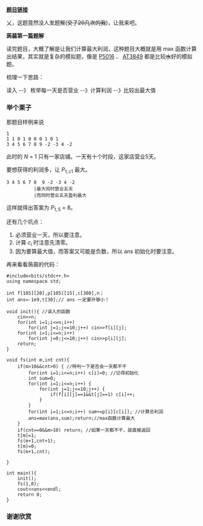 **[题目链接](https://www.luogu.com.cn/problem/AT3715)**

乂，这题竟然没人发题解(~~交了20几次的我~~)，让我来吧。

**蒟蒻第一篇题解**

读完题目，大概了解是让我们计算最大利润，这种题目大概就是用 max 函数计算出结果，其实就是复杂的模拟题，像是 [P5016](https://www.luogu.com.cn/problem/P5016) 、 [AT3849](https://www.luogu.com.cn/problem/AT3849)  都是比较~~水~~好的模拟题。

梳理一下思路：

读入 --》 枚举每一天是否营业  --》计算利润 --》比较出最大值

### 举个栗子

那题目样例来说

```
1
1 1 0 1 0 0 0 1 0 1
3 4 5 6 7 8 9 -2 -3 4 -2
```
此时的 $N$ $=$ $1$ 只有一家店铺。一天有十个时段，这家店营业5天。

要想获得的利润多，让 $P_{1,c1}$ 最大。

```
3 4 5 6 7 8  9 -2 -3 4 -2
	      |最大同时营业五天
	      |而同时营业五天盈利最大
```
这样就得出答案为 $P_{1,5}$ $=$ $8$。

还有几个坑点：

1. 必须营业一天，所以要注意。
2. 计算 $c_i$ 时注意先清零。
3. 因为要算最大值，而答案又可能是负数，所以 ans 初始化时要注意。

再来看看蒟蒻的代码：
```
#include<bits/stdc++.h>
using namespace std;

int f[105][20],p[105][15],c[300],n；
int ans=-1e9,t[30];// ans 一定要开够小！

void init(){ //读入的函数
	cin>>n;
	for(int i=1;i<=n;i++) 
		for(int j=1;j<=10;j++) cin>>f[i][j];
	for(int i=1;i<=n;i++) 
		for(int j=0;j<=10;j++) cin>>p[i][j];
	return;
}

void fs(int m,int cnt){
	if(m>10&&cnt>0) { //特判一下是否会一天都不干
		for(int i=1;i<=n;i++) c[i]=0; //记得初始化
		int sum=0;
		for(int i=1;i<=n;i++) {
			for(int j=1;j<=10;j++) {
				if(f[i][j]==1&&t[j]==1) c[i]++;
			}
		}
		for(int i=1;i<=n;i++) sum+=p[i][c[i]]; //计算总利润
		ans=max(ans,sum);return;//max函数计算最大
	}
	if(cnt==0&&m>10) return; //如果一天都不干，就直接返回
	t[m]=1;
	fs(m+1,cnt+1);
	t[m]=0;
	fs(m+1,cnt);
	
}

int main(){
	init();
	fs(1,0);
	cout<<ans<<endl;
	return 0;
}
```
### 谢谢欣赏